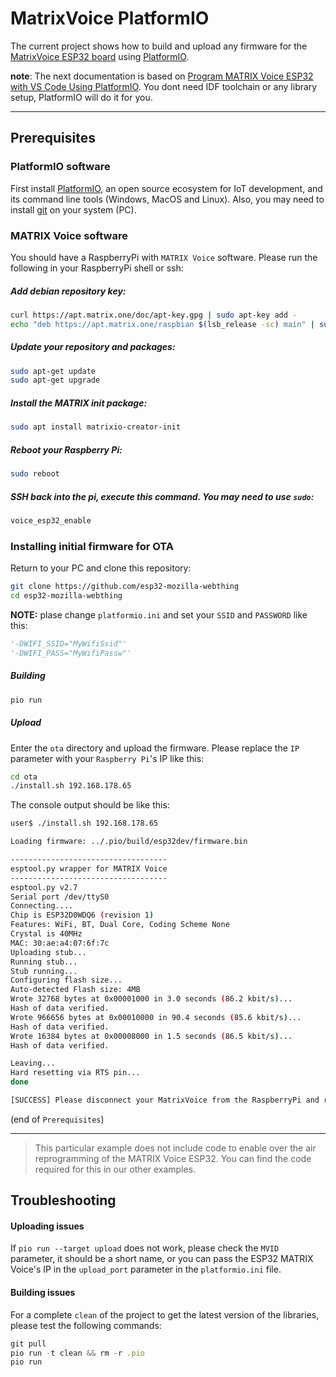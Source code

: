 # MatrixVoice PlatformIO

The current project shows how to build and upload any firmware for the [MatrixVoice ESP32 board](https://www.matrix.one/products/voice) using [PlatformIO](https://platformio.org/).

**note**: The next documentation is based on [Program MATRIX Voice ESP32 with VS Code Using PlatformIO](https://www.hackster.io/matrix-labs/program-matrix-voice-esp32-with-vs-code-using-platformio-3dd498). You dont need IDF toolchain or any library setup, PlatformIO will do it for you.

---

## Prerequisites

### PlatformIO software

First install [PlatformIO](http://platformio.org/), an open source ecosystem for IoT development, and its command line tools (Windows, MacOS and Linux). Also, you may need to install [git](http://git-scm.com/) on your system (PC).


### MATRIX Voice software

You should have a RaspberryPi with `MATRIX Voice` software. Please run the following in your RaspberryPi shell or ssh:

##### Add debian repository key:

```bash
curl https://apt.matrix.one/doc/apt-key.gpg | sudo apt-key add -
echo "deb https://apt.matrix.one/raspbian $(lsb_release -sc) main" | sudo tee /etc/apt/sources.list.d/matrixlabs.list
```

##### Update your repository and packages:
```bash
sudo apt-get update
sudo apt-get upgrade
```
#####  Install the MATRIX init package:
```bash
sudo apt install matrixio-creator-init
```
#####  Reboot your Raspberry Pi:
```bash
sudo reboot
```
##### SSH back into the pi, execute this command. You may need to use `sudo`:
```bash
voice_esp32_enable
```

### Installing initial firmware for OTA

Return to your PC and clone this repository:

```bash
git clone https://github.com/esp32-mozilla-webthing
cd esp32-mozilla-webthing
```

**NOTE:** plase change `platformio.ini` and set your `SSID` and `PASSWORD` like this:

```python
'-DWIFI_SSID="MyWifiSsid"'
'-DWIFI_PASS="MyWifiPassw"'
```
##### Building
```bash
pio run
```
##### Upload

Enter the `ota` directory and upload the firmware. Please replace the `IP` parameter with your `Raspberry Pi`'s IP like this:

```bash
cd ota
./install.sh 192.168.178.65
```

The console output should be like this:
```bash
user$ ./install.sh 192.168.178.65

Loading firmware: ../.pio/build/esp32dev/firmware.bin

-----------------------------------
esptool.py wrapper for MATRIX Voice
-----------------------------------
esptool.py v2.7
Serial port /dev/ttyS0
Connecting....
Chip is ESP32D0WDQ6 (revision 1)
Features: WiFi, BT, Dual Core, Coding Scheme None
Crystal is 40MHz
MAC: 30:ae:a4:07:6f:7c
Uploading stub...
Running stub...
Stub running...
Configuring flash size...
Auto-detected Flash size: 4MB
Wrote 32768 bytes at 0x00001000 in 3.0 seconds (86.2 kbit/s)...
Hash of data verified.
Wrote 966656 bytes at 0x00010000 in 90.4 seconds (85.6 kbit/s)...
Hash of data verified.
Wrote 16384 bytes at 0x00008000 in 1.5 seconds (86.5 kbit/s)...
Hash of data verified.

Leaving...
Hard resetting via RTS pin...
done

[SUCCESS] Please disconnect your MatrixVoice from the RaspberryPi and reconnect it alone for future OTA updates.
```
(end of `Prerequisites`)

---

> This particular example does not include code to enable over the air reprogramming of the MATRIX Voice ESP32. You can find the code required for this in our other examples.

## Troubleshooting

#### Uploading issues

If `pio run --target upload` does not work, please check the `MVID` parameter, it should be a short name, or you can pass the ESP32 MATRIX Voice's IP in the `upload_port` parameter in the `platformio.ini` file.

#### Building issues

For a complete `clean` of the project to get the latest version of the libraries, please test the following commands:

```javascript
git pull
pio run -t clean && rm -r .pio
pio run
```
